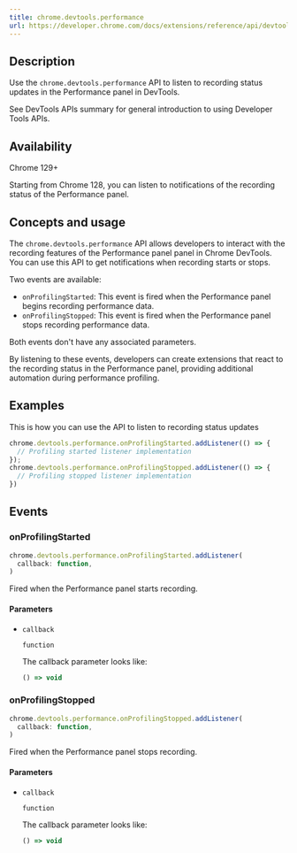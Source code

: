 ```yaml
---
title: chrome.devtools.performance
url: https://developer.chrome.com/docs/extensions/reference/api/devtools/performance
---
```


## Description

Use the `chrome.devtools.performance` API to listen to recording status updates in the Performance panel in DevTools.

See DevTools APIs summary for general introduction to using Developer Tools APIs.

## Availability

Chrome 129+

Starting from Chrome 128, you can listen to notifications of the recording status of the Performance panel.

## Concepts and usage

The `chrome.devtools.performance` API allows developers to interact with the recording features of the Performance panel panel in Chrome DevTools. You can use this API to get notifications when recording starts or stops.

Two events are available:

*   `onProfilingStarted`: This event is fired when the Performance panel begins recording performance data.
*   `onProfilingStopped`: This event is fired when the Performance panel stops recording performance data.

Both events don't have any associated parameters.

By listening to these events, developers can create extensions that react to the recording status in the Performance panel, providing additional automation during performance profiling.

## Examples

This is how you can use the API to listen to recording status updates

```javascript
chrome.devtools.performance.onProfilingStarted.addListener(() => {
  // Profiling started listener implementation
});
chrome.devtools.performance.onProfilingStopped.addListener(() => {
  // Profiling stopped listener implementation
})
```

## Events

### onProfilingStarted

```javascript
chrome.devtools.performance.onProfilingStarted.addListener(
  callback: function,
)
```

Fired when the Performance panel starts recording.

#### Parameters

*   `callback`

    `function`

    The callback parameter looks like:

    ```javascript
    () => void
    ```

### onProfilingStopped

```javascript
chrome.devtools.performance.onProfilingStopped.addListener(
  callback: function,
)
```

Fired when the Performance panel stops recording.

#### Parameters

*   `callback`

    `function`

    The callback parameter looks like:

    ```javascript
    () => void
    ```